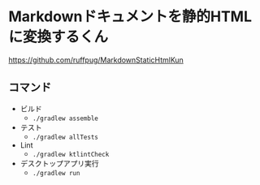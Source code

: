 # Markdownドキュメントを静的HTMLに変換するくん

https://github.com/ruffpug/MarkdownStaticHtmlKun

## コマンド

* ビルド
  * `./gradlew assemble`
* テスト
  * `./gradlew allTests`
* Lint
  * `./gradlew ktlintCheck`
* デスクトップアプリ実行
  * `./gradlew run`
